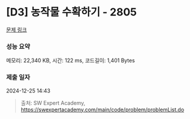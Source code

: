 # [D3] 농작물 수확하기 - 2805 

[문제 링크](https://swexpertacademy.com/main/code/problem/problemDetail.do?contestProbId=AV7GLXqKAWYDFAXB) 

### 성능 요약

메모리: 22,340 KB, 시간: 122 ms, 코드길이: 1,401 Bytes

### 제출 일자

2024-12-25 14:43



> 출처: SW Expert Academy, https://swexpertacademy.com/main/code/problem/problemList.do
